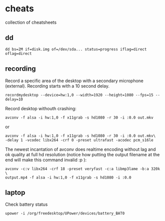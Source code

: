 cheats
======

collection of cheatsheets

dd
--

    dd bs=2M if=disk.img of=/dev/sda... status=progress iflag=direct oflag=direct

recording
---------

Record a specific area of the desktop with a secondary microphone (external).
Recording starts with a 10 second delay.

    recordmydesktop --device=hw:1,0 --width=1920 --height=1080 --fps=15 --delay=10
    
Record desktop withouth crashing:

    avconv -f alsa -i hw:1,0 -f x11grab -s hd1080 -r 30 -i :0.0 out.mkv
    
or

    avconv -f alsa -i hw:1,0 -f x11grab -s hd1080 -r 30 -i :0.0 out.mkv\
    -delay 1 -vcodec libx264 -crf 0 -preset ultrafast -acodec pcm_s16le
    
The newest incantation of avconv does realtime encoding without lag and ok quality at full hd resolution (notice how putting the output filename at the end will make this command invalid :p ):

    avconv -c:v libx264 -crf 18 -preset veryfast -c:a libmp3lame -b:a 320k \
    output.mp4 -f alsa -i hw:1,0 -f x11grab -s hd1080 -i :0.0

laptop
------

Check battery status

    upower -i /org/freedesktop/UPower/devices/battery_BAT0
